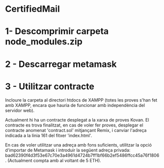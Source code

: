 # CertifiedMail

# 1- Descomprimir carpeta node_modules.zip

# 2 - Descarregar metamask

# 3 - Utilitzar contracte
  Incloure la carpeta al directori htdocs de XAMPP (totes les proves s'han fet amb XAMPP, encara que hauria de funcionar amb independència del servidor web).
  
  Actualment hi ha un contracte desplegat a la xarxa de proves Kovan. El contracte es trova finalitzat, en cas de voler fer proves,     desplegar el contracte anomenat 'contract.sol' mitjançant Remix, i canviar l'adreça indicada a la línia 161 del fitxer 'index.html'.
  
  En cas de voler utilitzar una adreça amb fons suficients, utilitzar la opció d'importar de Metamask i introduir la següent adreça privada: bad62390f4d3f53e67c70e3a4961d4724b7ff1bf66b2ef5486ffcc45a76f1806. (Actualment compta amb al voltant de 5 ETH).


  
